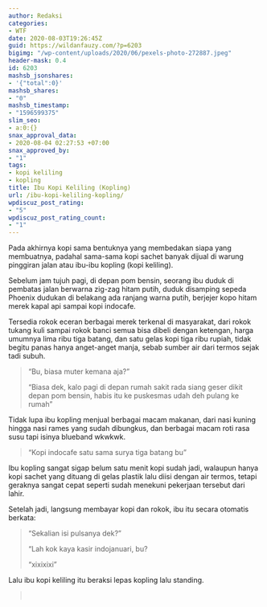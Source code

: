 ```yaml
---
author: Redaksi
categories:
- WTF
date: 2020-08-03T19:26:45Z
guid: https://wildanfauzy.com/?p=6203
bigimg: "/wp-content/uploads/2020/06/pexels-photo-272887.jpeg"
header-mask: 0.4
id: 6203
mashsb_jsonshares:
- '{"total":0}'
mashsb_shares:
- "0"
mashsb_timestamp:
- "1596599375"
slim_seo:
- a:0:{}
snax_approval_data:
- 2020-08-04 02:27:53 +07:00
snax_approved_by:
- "1"
tags:
- kopi keliling
- kopling
title: Ibu Kopi Keliling (Kopling)
url: /ibu-kopi-keliling-kopling/
wpdiscuz_post_rating:
- "5"
wpdiscuz_post_rating_count:
- "1"
---
```


Pada akhirnya kopi sama bentuknya yang membedakan siapa yang membuatnya, padahal sama-sama kopi sachet banyak dijual di warung pinggiran jalan atau ibu-ibu kopling (kopi keliling).&nbsp;

Sebelum jam tujuh pagi, di depan pom bensin, seorang ibu duduk di pembatas jalan berwarna zig-zag hitam putih, duduk disamping sepeda Phoenix dudukan di belakang ada ranjang warna putih, berjejer kopo hitam merek kapal api sampai kopi indocafe.&nbsp;

Tersedia rokok eceran berbagai merek terkenal di masyarakat, dari rokok tukang kuli sampai rokok banci semua bisa dibeli dengan ketengan, harga umumnya lima ribu tiga batang, dan satu gelas kopi tiga ribu rupiah, tidak begitu panas hanya anget-anget manja, sebab sumber air dari termos sejak tadi subuh.&nbsp;

> &#8220;Bu, biasa muter kemana aja?&#8221;&nbsp;
> 
> &#8220;Biasa dek, kalo pagi di depan rumah sakit rada siang geser dikit depan pom bensin, habis itu ke puskesmas udah deh pulang ke rumah&#8221;

Tidak lupa ibu kopling menjual berbagai macam makanan, dari nasi kuning hingga nasi rames yang sudah dibungkus, dan berbagai macam roti rasa susu tapi isinya blueband wkwkwk.&nbsp;

> &#8220;Kopi indocafe satu sama surya tiga batang bu&#8221;&nbsp;

Ibu kopling sangat sigap belum satu menit kopi sudah jadi, walaupun hanya kopi sachet yang dituang di gelas plastik lalu diisi dengan air termos, tetapi geraknya sangat cepat seperti sudah menekuni pekerjaan tersebut dari lahir.&nbsp;

Setelah jadi, langsung membayar kopi dan rokok, ibu itu secara otomatis berkata:

> &#8220;Sekalian isi pulsanya dek?&#8221;&nbsp;
> 
> &#8220;Lah kok kaya kasir indojanuari, bu?&nbsp;
> 
> &#8220;xixixixi&#8221;

Lalu ibu kopi keliling itu beraksi lepas kopling lalu standing.&nbsp;

> &nbsp;